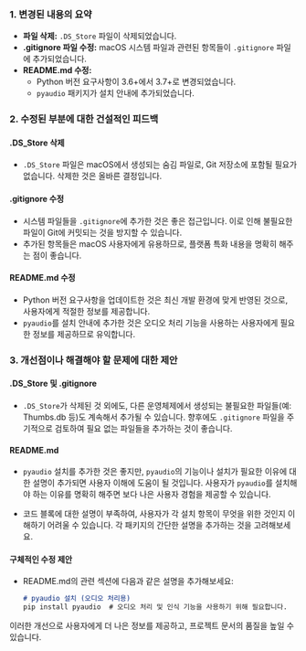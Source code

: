 ### 1. 변경된 내용의 요약

- **파일 삭제:** `.DS_Store` 파일이 삭제되었습니다.
- **.gitignore 파일 수정:** macOS 시스템 파일과 관련된 항목들이 `.gitignore` 파일에 추가되었습니다.
- **README.md 수정:** 
  - Python 버전 요구사항이 3.6+에서 3.7+로 변경되었습니다.
  - `pyaudio` 패키지가 설치 안내에 추가되었습니다.

### 2. 수정된 부분에 대한 건설적인 피드백

#### .DS_Store 삭제
- `.DS_Store` 파일은 macOS에서 생성되는 숨김 파일로, Git 저장소에 포함될 필요가 없습니다. 삭제한 것은 올바른 결정입니다.

#### .gitignore 수정
- 시스템 파일들을 `.gitignore`에 추가한 것은 좋은 접근입니다. 이로 인해 불필요한 파일이 Git에 커밋되는 것을 방지할 수 있습니다.
- 추가된 항목들은 macOS 사용자에게 유용하므로, 플랫폼 특화 내용을 명확히 해주는 점이 좋습니다.

#### README.md 수정
- Python 버전 요구사항을 업데이트한 것은 최신 개발 환경에 맞게 반영된 것으로, 사용자에게 적절한 정보를 제공합니다.
- `pyaudio`를 설치 안내에 추가한 것은 오디오 처리 기능을 사용하는 사용자에게 필요한 정보를 제공하므로 유익합니다.

### 3. 개선점이나 해결해야 할 문제에 대한 제안

#### .DS_Store 및 .gitignore
- `.DS_Store`가 삭제된 것 외에도, 다른 운영체제에서 생성되는 불필요한 파일들(예: Thumbs.db 등)도 계속해서 추가될 수 있습니다. 향후에도 `.gitignore` 파일을 주기적으로 검토하여 필요 없는 파일들을 추가하는 것이 좋습니다.

#### README.md
- `pyaudio` 설치를 추가한 것은 좋지만, `pyaudio`의 기능이나 설치가 필요한 이유에 대한 설명이 추가되면 사용자 이해에 도움이 될 것입니다. 사용자가 `pyaudio`를 설치해야 하는 이유를 명확히 해주면 보다 나은 사용자 경험을 제공할 수 있습니다.
  
- 코드 블록에 대한 설명이 부족하여, 사용자가 각 설치 항목이 무엇을 위한 것인지 이해하기 어려울 수 있습니다. 각 패키지의 간단한 설명을 추가하는 것을 고려해보세요.

#### 구체적인 수정 제안
- README.md의 관련 섹션에 다음과 같은 설명을 추가해보세요:
  ```markdown
  # pyaudio 설치 (오디오 처리용)
  pip install pyaudio  # 오디오 처리 및 인식 기능을 사용하기 위해 필요합니다.
  ```

이러한 개선으로 사용자에게 더 나은 정보를 제공하고, 프로젝트 문서의 품질을 높일 수 있습니다.
